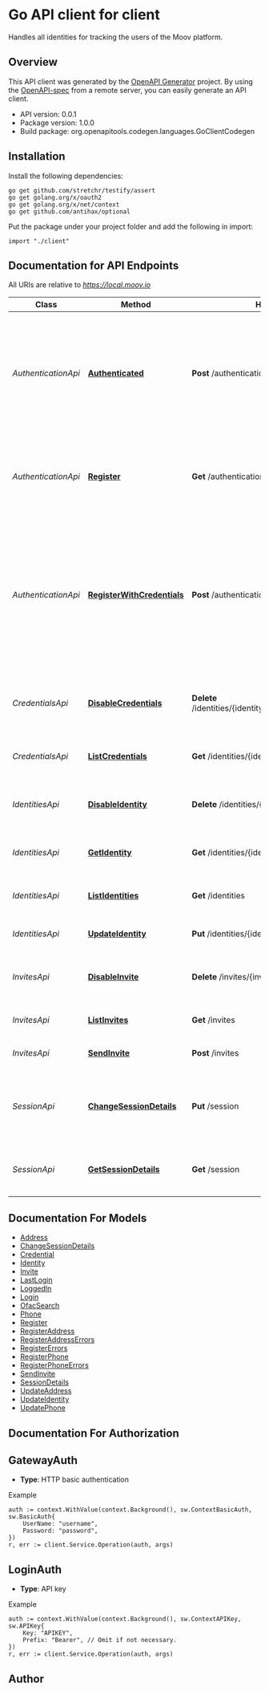 # Go API client for client

Handles all identities for tracking the users of the Moov platform.


## Overview
This API client was generated by the [OpenAPI Generator](https://openapi-generator.tech) project.  By using the [OpenAPI-spec](https://www.openapis.org/) from a remote server, you can easily generate an API client.

- API version: 0.0.1
- Package version: 1.0.0
- Build package: org.openapitools.codegen.languages.GoClientCodegen

## Installation

Install the following dependencies:

```shell
go get github.com/stretchr/testify/assert
go get golang.org/x/oauth2
go get golang.org/x/net/context
go get github.com/antihax/optional
```

Put the package under your project folder and add the following in import:

```golang
import "./client"
```

## Documentation for API Endpoints

All URIs are relative to *https://local.moov.io*

Class | Method | HTTP request | Description
------------ | ------------- | ------------- | -------------
*AuthenticationApi* | [**Authenticated**](docs/AuthenticationApi.md#authenticated) | **Post** /authentication/authenticated | Complete a login via a OIDC. Once the OIDC client service has authenticated their identity the client service redirect to this endpoint. 
*AuthenticationApi* | [**Register**](docs/AuthenticationApi.md#register) | **Get** /authentication/register | Returns the partially completed registration details that were pulled by AuthN service. 
*AuthenticationApi* | [**RegisterWithCredentials**](docs/AuthenticationApi.md#registerwithcredentials) | **Post** /authentication/register | Called when the user is registering for the first time. It requires that they have authenticated with a supported OIDC provider and recieved a valid invite code. 
*CredentialsApi* | [**DisableCredentials**](docs/CredentialsApi.md#disablecredentials) | **Delete** /identities/{identityID}/credentials/{credentialID} | Disables a credential so it can&#39;t be used anymore to login
*CredentialsApi* | [**ListCredentials**](docs/CredentialsApi.md#listcredentials) | **Get** /identities/{identityID}/credentials | List the credentials this user has used.
*IdentitiesApi* | [**DisableIdentity**](docs/IdentitiesApi.md#disableidentity) | **Delete** /identities/{identityID} | Disable an identity. Its left around for historical reporting
*IdentitiesApi* | [**GetIdentity**](docs/IdentitiesApi.md#getidentity) | **Get** /identities/{identityID} | List identities and associates userId
*IdentitiesApi* | [**ListIdentities**](docs/IdentitiesApi.md#listidentities) | **Get** /identities | List identities and associates userId
*IdentitiesApi* | [**UpdateIdentity**](docs/IdentitiesApi.md#updateidentity) | **Put** /identities/{identityID} | Update a specific Identity
*InvitesApi* | [**DisableInvite**](docs/InvitesApi.md#disableinvite) | **Delete** /invites/{inviteID} | Delete an invite that was sent and invalidate the token.
*InvitesApi* | [**ListInvites**](docs/InvitesApi.md#listinvites) | **Get** /invites | List outstanding invites
*InvitesApi* | [**SendInvite**](docs/InvitesApi.md#sendinvite) | **Post** /invites | Send an email invite to a new user
*SessionApi* | [**ChangeSessionDetails**](docs/SessionApi.md#changesessiondetails) | **Put** /session | Changes the details of the session allowing to change tenants or identities
*SessionApi* | [**GetSessionDetails**](docs/SessionApi.md#getsessiondetails) | **Get** /session | Return information about the current session


## Documentation For Models

 - [Address](docs/Address.md)
 - [ChangeSessionDetails](docs/ChangeSessionDetails.md)
 - [Credential](docs/Credential.md)
 - [Identity](docs/Identity.md)
 - [Invite](docs/Invite.md)
 - [LastLogin](docs/LastLogin.md)
 - [LoggedIn](docs/LoggedIn.md)
 - [Login](docs/Login.md)
 - [OfacSearch](docs/OfacSearch.md)
 - [Phone](docs/Phone.md)
 - [Register](docs/Register.md)
 - [RegisterAddress](docs/RegisterAddress.md)
 - [RegisterAddressErrors](docs/RegisterAddressErrors.md)
 - [RegisterErrors](docs/RegisterErrors.md)
 - [RegisterPhone](docs/RegisterPhone.md)
 - [RegisterPhoneErrors](docs/RegisterPhoneErrors.md)
 - [SendInvite](docs/SendInvite.md)
 - [SessionDetails](docs/SessionDetails.md)
 - [UpdateAddress](docs/UpdateAddress.md)
 - [UpdateIdentity](docs/UpdateIdentity.md)
 - [UpdatePhone](docs/UpdatePhone.md)


## Documentation For Authorization



## GatewayAuth

- **Type**: HTTP basic authentication

Example

```golang
auth := context.WithValue(context.Background(), sw.ContextBasicAuth, sw.BasicAuth{
    UserName: "username",
    Password: "password",
})
r, err := client.Service.Operation(auth, args)
```


## LoginAuth

- **Type**: API key

Example

```golang
auth := context.WithValue(context.Background(), sw.ContextAPIKey, sw.APIKey{
    Key: "APIKEY",
    Prefix: "Bearer", // Omit if not necessary.
})
r, err := client.Service.Operation(auth, args)
```



## Author



